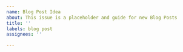 ```yaml
---
name: Blog Post Idea
about: This issue is a placeholder and guide for new Blog Posts
title: ''
labels: blog post
assignees: ''

---
```



